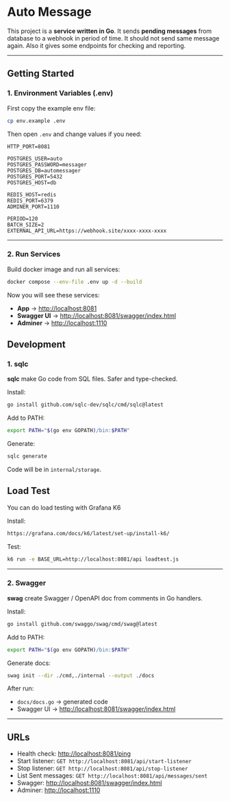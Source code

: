 # Auto Message

This project is a **service written in Go**.
It sends **pending messages** from database to a webhook in period of time.
It should not send same message again. Also it gives some endpoints for checking and reporting.

---

## Getting Started

### 1. Environment Variables (.env)

First copy the example env file:

```bash
cp env.example .env
```

Then open `.env` and change values if you need:

```env
HTTP_PORT=8081

POSTGRES_USER=auto
POSTGRES_PASSWORD=messager
POSTGRES_DB=automessager
POSTGRES_PORT=5432
POSTGRES_HOST=db

REDIS_HOST=redis
REDIS_PORT=6379
ADMINER_PORT=1110

PERIOD=120
BATCH_SIZE=2
EXTERNAL_API_URL=https://webhook.site/xxxx-xxxx-xxxx
```

---

### 2. Run Services

Build docker image and run all services:

```bash
docker compose --env-file .env up -d --build
```

Now you will see these services:

* **App** → [http://localhost:8081](http://localhost:8081)
* **Swagger UI** → [http://localhost:8081/swagger/index.html](http://localhost:8081/swagger/index.html)
* **Adminer** → [http://localhost:1110](http://localhost:1110)


## Development

### 1. sqlc

**sqlc** make Go code from SQL files. Safer and type-checked.

Install:

```bash
go install github.com/sqlc-dev/sqlc/cmd/sqlc@latest
```

Add to PATH:

```bash
export PATH="$(go env GOPATH)/bin:$PATH"
```

Generate:

```bash
sqlc generate
```

Code will be in `internal/storage`.


## Load Test
You can do load testing with Grafana K6

Install:

```bash
https://grafana.com/docs/k6/latest/set-up/install-k6/
```

Test:

```bash
k6 run -e BASE_URL=http://localhost:8081/api loadtest.js
```

---
### 2. Swagger

**swag** create Swagger / OpenAPI doc from comments in Go handlers.

Install:

```bash
go install github.com/swaggo/swag/cmd/swag@latest
```

Add to PATH:

```bash
export PATH="$(go env GOPATH)/bin:$PATH"
```

Generate docs:

```bash
swag init --dir ./cmd,./internal --output ./docs
```

After run:

* `docs/docs.go` → generated code
* Swagger UI → [http://localhost:8081/swagger/index.html](http://localhost:8081/swagger/index.html)

---

## URLs

* Health check: [http://localhost:8081/ping](http://localhost:8081/ping)
* Start listener: `GET http://localhost:8081/api/start-listener`
* Stop listener: `GET http://localhost:8081/api/stop-listener`
* List Sent messages: `GET http://localhost:8081/api/messages/sent`
* Swagger: [http://localhost:8081/swagger/index.html](http://localhost:8081/swagger/index.html)
* Adminer: [http://localhost:1110](http://localhost:1110)
